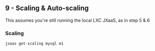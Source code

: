## 9 - Scaling & Auto-scaling

This assumes you're still running the local LXC JXaaS, as in step 5 & 6

### Scaling

```
jxaas get-scaling mysql m1
```